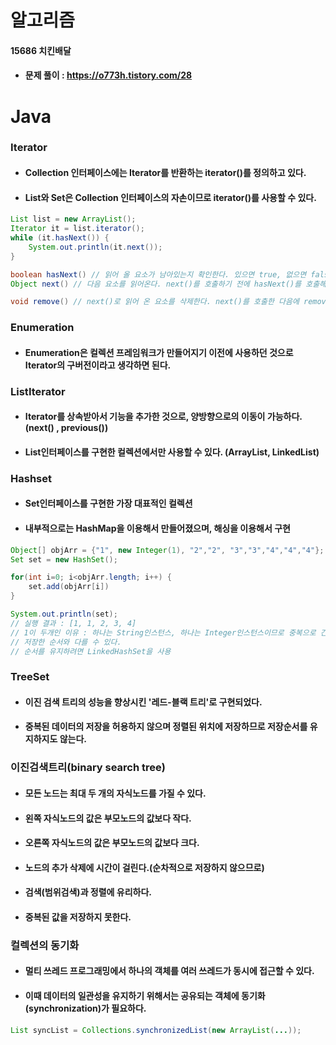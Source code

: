 # 알고리즘
#### 15686 치킨배달
* #### 문제 풀이 : https://o773h.tistory.com/28
# Java
### Iterator
* #### Collection 인터페이스에는 Iterator를 반환하는 iterator()를 정의하고 있다.
* #### List와 Set은 Collection 인터페이스의 자손이므로 iterator()를 사용할 수 있다.
```java
List list = new ArrayList();
Iterator it = list.iterator();
while (it.hasNext()) {
    System.out.println(it.next());
}

boolean hasNext() // 읽어 올 요소가 남아있는지 확인한다. 있으면 true, 없으면 false를 반환한다.
Object next() // 다음 요소를 읽어온다. next()를 호출하기 전에 hasNext()를 호출해서 읽어 올 요소가 있는지 확인하는 것이 안전하다.

void remove() // next()로 읽어 온 요소를 삭제한다. next()를 호출한 다음에 remove()를 호출해야한다.
```
### Enumeration
* #### Enumeration은 컬렉션 프레임워크가 만들어지기 이전에 사용하던 것으로 Iterator의 구버전이라고 생각하면 된다.
### ListIterator
* #### Iterator를 상속받아서 기능을 추가한 것으로, 양방향으로의 이동이 가능하다. (next() , previous())
* #### List인터페이스를 구현한 컬렉션에서만 사용할 수 있다. (ArrayList, LinkedList)
### Hashset
* #### Set인터페이스를 구현한 가장 대표적인 컬렉션
* #### 내부적으로는 HashMap을 이용해서 만들어졌으며, 해싱을 이용해서 구현
```java
Object[] objArr = {"1", new Integer(1), "2","2", "3","3","4","4","4"};
Set set = new HashSet();

for(int i=0; i<objArr.length; i++) {
    set.add(objArr[i])
}

System.out.println(set);
// 실행 결과 : [1, 1, 2, 3, 4]
// 1이 두개인 이유 : 하나는 String인스턴스, 하나는 Integer인스턴스이므로 중복으로 간주하지 않는다.
// 저장한 순서와 다를 수 있다.
// 순서를 유지하려면 LinkedHashSet을 사용
```
### TreeSet
* #### 이진 검색 트리의 성능을 향상시킨 '레드-블랙 트리'로 구현되었다.
* #### 중복된 데이터의 저장을 허용하지 않으며 정렬된 위치에 저장하므로 저장순서를 유지하지도 않는다.
### 이진검색트리(binary search tree)
* #### 모든 노드는 최대 두 개의 자식노드를 가질 수 있다.
* #### 왼쪽 자식노드의 값은 부모노드의 값보다 작다.
* #### 오른쪽 자식노드의 값은 부모노드의 값보다 크다.
* #### 노드의 추가 삭제에 시간이 걸린다.(순차적으로 저장하지 않으므로)
* #### 검색(범위검색)과 정렬에 유리하다.
* #### 중복된 값을 저장하지 못한다.

### 컬렉션의 동기화
* #### 멀티 쓰레드 프로그래밍에서 하나의 객체를 여러 쓰레드가 동시에 접근할 수 있다.
* #### 이때 데이터의 일관성을 유지하기 위해서는 공유되는 객체에 동기화(synchronization)가 필요하다.
```java
List syncList = Collections.synchronizedList(new ArrayList(...));
```